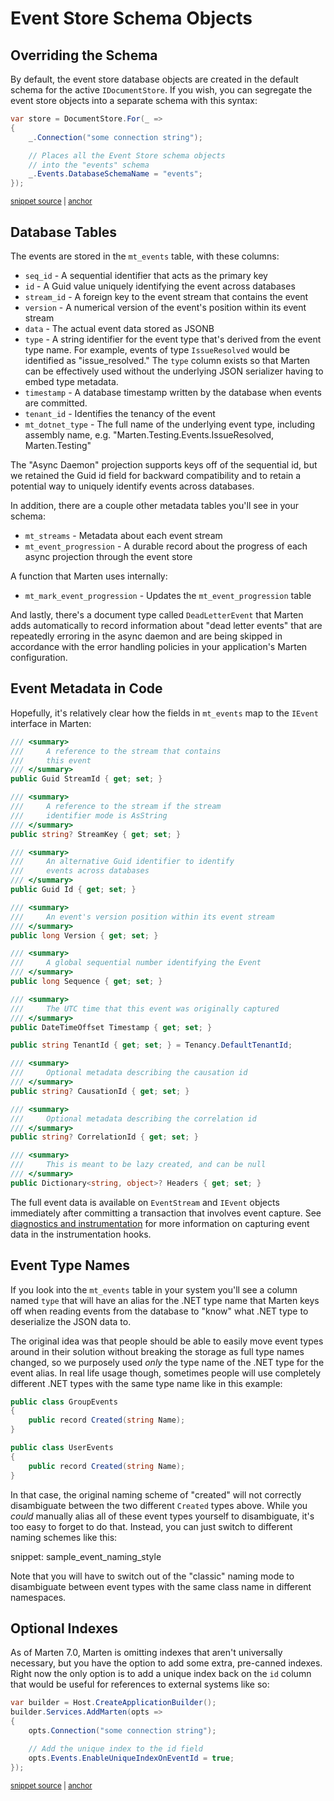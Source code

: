 # Event Store Schema Objects

## Overriding the Schema

By default, the event store database objects are created in the default schema for the active `IDocumentStore`. If you wish,
you can segregate the event store objects into a separate schema with this syntax:

<!-- snippet: sample_setting_event_schema -->
<a id='snippet-sample_setting_event_schema'></a>
```cs
var store = DocumentStore.For(_ =>
{
    _.Connection("some connection string");

    // Places all the Event Store schema objects
    // into the "events" schema
    _.Events.DatabaseSchemaName = "events";
});
```
<sup><a href='https://github.com/JasperFx/marten/blob/master/src/Marten.Testing/Examples/ConfiguringDocumentStore.cs#L200-L209' title='Snippet source file'>snippet source</a> | <a href='#snippet-sample_setting_event_schema' title='Start of snippet'>anchor</a></sup>
<!-- endSnippet -->

## Database Tables

The events are stored in the `mt_events` table, with these columns:

* `seq_id` - A sequential identifier that acts as the primary key
* `id` - A Guid value uniquely identifying the event across databases
* `stream_id` - A foreign key to the event stream that contains the event
* `version` - A numerical version of the event's position within its event stream
* `data` - The actual event data stored as JSONB
* `type` - A string identifier for the event type that's derived from the event type name. For example, events of type `IssueResolved` would be identified as "issue_resolved." The `type`
  column exists so that Marten can be effectively used without the underlying JSON serializer having to embed type metadata.
* `timestamp` - A database timestamp written by the database when events are committed.
* `tenant_id` - Identifies the tenancy of the event
* `mt_dotnet_type` - The full name of the underlying event type, including assembly name, e.g. "Marten.Testing.Events.IssueResolved, Marten.Testing"

The "Async Daemon" projection supports keys off of the sequential id, but we retained the Guid id field for backward compatibility and to retain a potential way to uniquely identify events across databases.

In addition, there are a couple other metadata tables you'll see in your schema:

* `mt_streams` - Metadata about each event stream
* `mt_event_progression` - A durable record about the progress of each async projection through the event store

A function that Marten uses internally:

* `mt_mark_event_progression` - Updates the `mt_event_progression` table

And lastly, there's a document type called `DeadLetterEvent` that Marten adds automatically to record information about
"dead letter events" that are repeatedly erroring in the async daemon and are being skipped in accordance with
the error handling policies in your application's Marten configuration.

## Event Metadata in Code

Hopefully, it's relatively clear how the fields in `mt_events` map to the `IEvent` interface in Marten:

```cs
/// <summary>
///     A reference to the stream that contains
///     this event
/// </summary>
public Guid StreamId { get; set; }

/// <summary>
///     A reference to the stream if the stream
///     identifier mode is AsString
/// </summary>
public string? StreamKey { get; set; }

/// <summary>
///     An alternative Guid identifier to identify
///     events across databases
/// </summary>
public Guid Id { get; set; }

/// <summary>
///     An event's version position within its event stream
/// </summary>
public long Version { get; set; }

/// <summary>
///     A global sequential number identifying the Event
/// </summary>
public long Sequence { get; set; }

/// <summary>
///     The UTC time that this event was originally captured
/// </summary>
public DateTimeOffset Timestamp { get; set; }

public string TenantId { get; set; } = Tenancy.DefaultTenantId;

/// <summary>
///     Optional metadata describing the causation id
/// </summary>
public string? CausationId { get; set; }

/// <summary>
///     Optional metadata describing the correlation id
/// </summary>
public string? CorrelationId { get; set; }

/// <summary>
///     This is meant to be lazy created, and can be null
/// </summary>
public Dictionary<string, object>? Headers { get; set; }
```

The full event data is available on `EventStream` and `IEvent` objects immediately after committing a transaction that involves event capture. See [diagnostics and instrumentation](/diagnostics) for more information on capturing event data in the instrumentation hooks.

## Event Type Names <Badge type="tip" text="8.4" />

If you look into the `mt_events` table in your system you'll see a column named `type` that will
have an alias for the .NET type name that Marten keys off when reading events from the database 
to "know" what .NET type to deserialize the JSON data to. 

The original idea was that people should be able to easily move event types around in their
solution without breaking the storage as full type names changed, so we purposely used _only_ the
type name of the .NET type for the event alias. In real life usage though, sometimes people will
use completely different .NET types with the same type name like in this example:

```csharp
public class GroupEvents
{
    public record Created(string Name);
}

public class UserEvents
{
    public record Created(string Name);
}
```

In that case, the original naming scheme of "created" will not correctly disambiguate between the
two different `Created` types above. While you _could_ manually alias all of these event types
yourself to disambiguate, it's too easy to forget to do that. Instead, you can just switch to different
naming schemes like this:

snippet: sample_event_naming_style

Note that you will have to switch out of the "classic" naming mode to disambiguate between event types
with the same class name in different namespaces.

## Optional Indexes

As of Marten 7.0, Marten is omitting indexes that aren't universally necessary, but
you have the option to add some extra, pre-canned indexes. Right now the only option
is to add a unique index back on the `id` column that would be useful for references to
external systems like so:

<!-- snippet: sample_using_optional_event_store_indexes -->
<a id='snippet-sample_using_optional_event_store_indexes'></a>
```cs
var builder = Host.CreateApplicationBuilder();
builder.Services.AddMarten(opts =>
{
    opts.Connection("some connection string");

    // Add the unique index to the id field
    opts.Events.EnableUniqueIndexOnEventId = true;
});
```
<sup><a href='https://github.com/JasperFx/marten/blob/master/src/EventSourcingTests/opting_into_index_on_event_id.cs#L20-L31' title='Snippet source file'>snippet source</a> | <a href='#snippet-sample_using_optional_event_store_indexes' title='Start of snippet'>anchor</a></sup>
<!-- endSnippet -->
